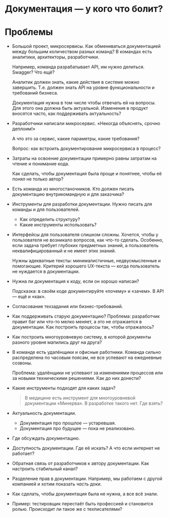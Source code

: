 # Документация — у кого что болит?

# Проблемы

* Большой проект, микросервисы.
  Как обмениваться документацией между большим количеством разных команд?
  В командах есть аналитики, архитекторы, разработчики.
  
  Например, команда разрабатывает API, им нужно делиться.
  Swagger? Что ещё?
  
  Аналитик должен знать, какие действия в системе можно завершить.
  Т.е. должен знать API на уровне функциональности и требований бизнеса.
  
  Документация нужна в том числе чтобы отвечать ей на вопросы.
  Для этого она должна быть актуальной. 
  Изменения в продукт вносятся часто, как поддерживать актуальность?

* Разработчики написали микросервис.
  «Некогда объяснять, срочно деплоим!»
  
  А что это за сервис, какие параметры, какие требования?
  
  Вопрос: как встроить документирование микросервиса в процесс?
  
* Затраты на освоение документации примерно равны затратам на чтение и понимание кода.

  Как сделать, чтобы документация была проще и понятнее,
  чтобы её понял не только автор?
  
* Есть команда из многостаночников.
  Кто должен писать документацию внутрикомандную и для заказчика?
  
* Инструменты для разработки документации.
  Нужно писать для команды и для пользователей.
  
    * Как определить структуру? 
    * Какие инструменты использовать?

* Интерфейсы для пользователя слишком сложны.
  Хочется, чтобы у пользователя не возникало вопросов, как что-то сделать. 
  Особенно, если задача требует глубоких предметных знаний, 
  а пользователь неквалифицированный и не имеет этих знаний.
  
  Нужны адекватные тексты: минималистичные, недвусмысленные и помогающие.
  Критерий хорошего UX-текста — когда пользователь не нуждается в документации.
  
* Нужна ли документация к коду, если он хорошо написан?

  Подсказка: в своём коде документируйте «почему» и «зачем». В API — ещё и «как».
  
* Согласование техзадания или бизнес-требований.
  
* Как поддерживать старую документацию?
  Проблема: разработчик правит баг или что-то мелко меняет,
  а это не отражается в документации.
  Как построить процессы так, чтобы отражалось?
  
* Как построить многоуровневую систему, в которой документы разного уровня мапились друг на друга?

* В команде есть удалёнщики и офисные работники.
  Команда сильно распределена по часовым поясам, не все успевают на ежедневные созвоны.
  
  Проблема: удалёнщики не успевают за изменениями процессов или за новыми техническими решениями.
  Как до них донести?
  
* Какие инструменты подходят для каких задач?

  > В медицине есть инструмент  для многоуровневой документации «Минерва».
  В разработке такого нет. Где взять?
  
* Актуальность документации.

    * Документация про прошлое — устаревшая.
    * Документация про будущее — пока не реализовано.

* Где обсуждать документацию.

* Доступность документации. Где её искать? А что если интернет не работает?

* Обратная связь от разработчиков к автору документации.
  Как настроить стабильный канал?
  
* Разделение прав в документации.
  Например, мы работаем с другой компанией и хотим показать *часть* доки.
  
* Как сделать, чтобы документация была не нужна, а все всё знали.

* Пример: тестировщик перестаёт быть профессией и становится ролью.
  Происходит ли такое же с техписателями?
